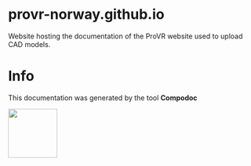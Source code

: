 # provr-norway.github.io
Website hosting the documentation of the ProVR website used to upload CAD models.

# Info

This documentation was generated by the tool **Compodoc**

<img src="https://avatars3.githubusercontent.com/u/23202313" width="100"> 
